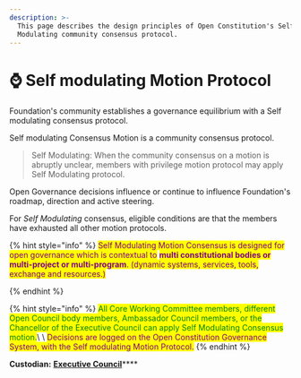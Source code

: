 ```yaml
---
description: >-
  This page describes the design principles of Open Constitution's Self
  Modulating community consensus protocol.
---
```


# ⌚ Self modulating Motion Protocol

Foundation's community establishes a governance equilibrium with a Self modulating consensus protocol.

Self modulating Consensus Motion is a community consensus protocol.

> Self Modulating: When the community consensus on a motion is abruptly unclear, members with privilege motion protocol may apply Self Modulating protocol.

Open Governance decisions influence or continue to influence Foundation's roadmap, direction and active steering.

For _Self Modulating_ consensus, eligible conditions are that the members have exhausted all other motion protocols.

{% hint style="info" %}
<mark style="color:purple;">Self Modulating Motion Consensus is designed for open governance which is contextual to</mark> <mark style="color:purple;"></mark><mark style="color:purple;">**multi constitutional bodies or multi-project or multi-program**</mark><mark style="color:purple;">. (dynamic systems, services, tools, exchange and resources.)</mark>&#x20;

_<mark style="color:purple;"></mark>_
{% endhint %}

{% hint style="info" %}
<mark style="color:green;">All Core Working Committee members, different Open Council body members, Ambassador Council members, or the Chancellor of the Executive Council can apply Self Modulating Consensus motion.</mark>\ <mark style="color:green;"></mark>\ <mark style="color:green;"></mark><mark style="color:purple;">Decisions are logged on the Open Constitution Governance System, with the Self modulating Motion Protocol.</mark>
{% endhint %}

**Custodian:** [**Executive Council**](../../foundation/executive-council.md)****
